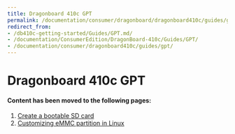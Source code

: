 ```yaml
---
title: Dragonboard 410c GPT
permalink: /documentation/consumer/dragonboard/dragonboard410c/guides/gpt/
redirect_from:
- /db410c-getting-started/Guides/GPT.md/
- /documentation/ConsumerEdition/DragonBoard-410c/Guides/GPT/
- /documentation/consumer/dragonboard410c/guides/gpt/
---
```

# Dragonboard 410c GPT

#### Content has been moved to the following pages:

1. [Create a bootable SD card](./bootable-sd-card/)
2. [Customizing eMMC partition in Linux](./customize-emmc-partition/)
